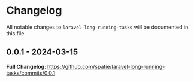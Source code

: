 # Changelog

All notable changes to `laravel-long-running-tasks` will be documented in this file.

## 0.0.1 - 2024-03-15

**Full Changelog**: https://github.com/spatie/laravel-long-running-tasks/commits/0.0.1
